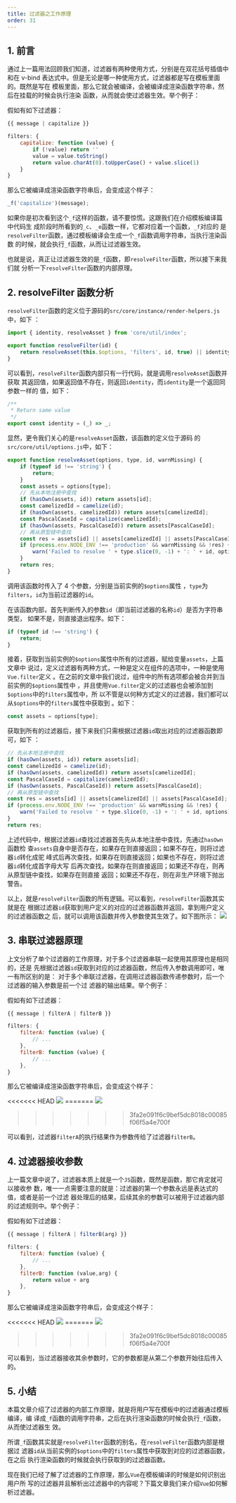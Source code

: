 ```yaml
---
title: 过滤器之工作原理
order: 31
---
```


## 1. 前言

通过上一篇用法回顾我们知道，过滤器有两种使用方式，分别是在双花括号插值中和在
v-bind 表达式中。但是无论是哪一种使用方式，过滤器都是写在模板里面的。既然是写在
模板里面，那么它就会被编译，会被编译成渲染函数字符串，然后在挂载的时候会执行渲染
函数，从而就会使过滤器生效。举个例子：

假如有如下过滤器：

```javascript
{{ message | capitalize }}

filters: {
    capitalize: function (value) {
        if (!value) return ''
        value = value.toString()
        return value.charAt(0).toUpperCase() + value.slice(1)
    }
}
```

那么它被编译成渲染函数字符串后，会变成这个样子：

```javascript
_f('capitalize')(message);
```

如果你是初次看到这个`_f`这样的函数，请不要惊慌。这跟我们在介绍模板编译篇中代码生
成阶段时所看到的`_c`、`_e`函数一样，它都对应着一个函数，`_f`对应的
是`resolveFilter`函数，通过模板编译会生成一个`_f`函数调用字符串，当执行渲染函数
的时候，就会执行`_f`函数，从而让过滤器生效。

也就是说，真正让过滤器生效的是`_f`函数，即`resolveFilter`函数，所以接下来我们就
分析一下`resolveFilter`函数的内部原理。

## 2. resolveFilter 函数分析

`resolveFilter`函数的定义位于源码的`src/core/instance/render-helpers.js`中，如下
：

```javascript
import { identity, resolveAsset } from 'core/util/index';

export function resolveFilter(id) {
	return resolveAsset(this.$options, 'filters', id, true) || identity;
}
```

可以看到，`resolveFilter`函数内部只有一行代码，就是调用`resolveAsset`函数并获取
其返回值，如果返回值不存在，则返回`identity`，而`identity`是一个返回同参数一样的
值，如下：

```javascript
/**
 * Return same value
 */
export const identity = (_) => _;
```

显然，更令我们关心的是`resolveAsset`函数，该函数的定义位于源码
的`src/core/util/options.js`中，如下：

```javascript
export function resolveAsset(options, type, id, warnMissing) {
	if (typeof id !== 'string') {
		return;
	}
	const assets = options[type];
	// 先从本地注册中查找
	if (hasOwn(assets, id)) return assets[id];
	const camelizedId = camelize(id);
	if (hasOwn(assets, camelizedId)) return assets[camelizedId];
	const PascalCaseId = capitalize(camelizedId);
	if (hasOwn(assets, PascalCaseId)) return assets[PascalCaseId];
	// 再从原型链中查找
	const res = assets[id] || assets[camelizedId] || assets[PascalCaseId];
	if (process.env.NODE_ENV !== 'production' && warnMissing && !res) {
		warn('Failed to resolve ' + type.slice(0, -1) + ': ' + id, options);
	}
	return res;
}
```

调用该函数时传入了 4 个参数，分别是当前实例的`$options`属性
，`type`为`filters`，`id`为当前过滤器的`id`。

在该函数内部，首先判断传入的参数`id`（即当前过滤器的名称`id`）是否为字符串类型，
如果不是，则直接退出程序。如下：

```javascript
if (typeof id !== 'string') {
	return;
}
```

接着，获取到当前实例的`$options`属性中所有的过滤器，赋给变量`assets`，上篇文章中
说过，定义过滤器有两种方式，一种是定义在组件的选项中，一种是使用`Vue.filter`定义
。在之前的文章中我们说过，组件中的所有选项都会被合并到当前实例的`$options`属性中
，并且使用`Vue.filter`定义的过滤器也会被添加到`$options`中的`filters`属性中，所
以不管是以何种方式定义的过滤器，我们都可以从`$options`中的`filters`属性中获取到
。如下：

```javascript
const assets = options[type];
```

获取到所有的过滤器后，接下来我们只需根据过滤器`id`取出对应的过滤器函数即可，如下
：

```javascript
// 先从本地注册中查找
if (hasOwn(assets, id)) return assets[id];
const camelizedId = camelize(id);
if (hasOwn(assets, camelizedId)) return assets[camelizedId];
const PascalCaseId = capitalize(camelizedId);
if (hasOwn(assets, PascalCaseId)) return assets[PascalCaseId];
// 再从原型链中查找
const res = assets[id] || assets[camelizedId] || assets[PascalCaseId];
if (process.env.NODE_ENV !== 'production' && warnMissing && !res) {
	warn('Failed to resolve ' + type.slice(0, -1) + ': ' + id, options);
}
return res;
```

上述代码中，根据过滤器`id`查找过滤器首先先从本地注册中查找，先通过`hasOwn`函数检
查`assets`自身中是否存在，如果存在则直接返回；如果不存在，则将过滤器`id`转化成驼
峰式后再次查找，如果存在则直接返回；如果也不存在，则将过滤器`id`转化成首字母大写
后再次查找，如果存在则直接返回；如果还不存在，则再从原型链中查找，如果存在则直接
返回；如果还不存在，则在非生产环境下抛出警告。

以上，就是`resolveFilter`函数的所有逻辑。可以看到，`resolveFilter`函数其实就是在
根据过滤器`id`获取到用户定义的对应的过滤器函数并返回，拿到用户定义的过滤器函数之
后，就可以调用该函数并传入参数使其生效了。如下图所示：
![](http://leexiaop.github.io/static/ibadgers/code/vue2/filter_1.jpg)

## 3. 串联过滤器原理

上文分析了单个过滤器的工作原理，对于多个过滤器串联一起使用其原理也是相同的，还是
先根据过滤器`id`获取到对应的过滤器函数，然后传入参数调用即可，唯一有所区别的是：
对于多个串联过滤器，在调用过滤器函数传递参数时，后一个过滤器的输入参数是前一个过
滤器的输出结果。举个例子：

假如有如下过滤器：

```javascript
{{ message | filterA | filterB }}

filters: {
    filterA: function (value) {
        // ...
    },
    filterB: function (value) {
        // ...
    },
}
```

那么它被编译成渲染函数字符串后，会变成这个样子：

<<<<<<< HEAD
![](https://leexiaop.github.io/statics/ibadgers/code/vue2/filter_2.jpg) =======
![](http://leexiaop.github.io/static/ibadgers/code/vue2/filter_2.jpg)

> > > > > > > 3fa2e091f6c9bef5dc8018c00085f06f5a4e700f

可以看到，过滤器`filterA`的执行结果作为参数传给了过滤器`filterB`。

## 4. 过滤器接收参数

上一篇文章中说了，过滤器本质上就是一个`JS`函数，既然是函数，那它肯定就可以接收参
数，唯一一点需要注意的就是：过滤器的第一个参数永远是表达式的值，或者是前一个过滤
器处理后的结果，后续其余的参数可以被用于过滤器内部的过滤规则中。举个例子：

假如有如下过滤器：

```javascript
{{ message | filterA | filterB(arg) }}

filters: {
    filterA: function (value) {
        // ...
    },
    filterB: function (value,arg) {
        return value + arg
    },
}
```

那么它被编译成渲染函数字符串后，会变成这个样子：

<<<<<<< HEAD
![](https://leexiaop.github.io/statics/ibadgers/code/vue2/filter_3.jpg) =======
![](http://leexiaop.github.io/static/ibadgers/code/vue2/filter_3.jpg)

> > > > > > > 3fa2e091f6c9bef5dc8018c00085f06f5a4e700f

可以看到，当过滤器接收其余参数时，它的参数都是从第二个参数开始往后传入的。

## 5. 小结

本篇文章介绍了过滤器的内部工作原理，就是将用户写在模板中的过滤器通过模板编译，编
译成`_f`函数的调用字符串，之后在执行渲染函数的时候会执行`_f`函数，从而使过滤器生
效。

所谓`_f`函数其实就是`resolveFilter`函数的别名，在`resolveFilter`函数内部是根据过
滤器`id`从当前实例的`$options`中的`filters`属性中获取到对应的过滤器函数，在之后
执行渲染函数的时候就会执行获取到的过滤器函数。

现在我们已经了解了过滤器的工作原理，那么`Vue`在模板编译的时候是如何识别出用户所
写的过滤器并且解析出过滤器中的内容呢？下篇文章我们来介绍`Vue`如何解析过滤器。
